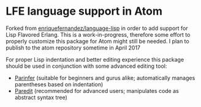 # LFE language support in Atom

Forked from [enriquefernandez/language-lisp](https://github.com/enriquefernandez/language-lisp) in order
to add support for Lisp Flavored Erlang.  This is a work-in-progress, therefore some effort to properly customize 
this package for Atom might still be needed.  I plan to publish to the atom repository sometime in April 2017

For proper Lisp indentation and better editing experience this package should be used in conjunction with some advanced editing tool:
- [Parinfer](https://atom.io/packages/parinfer) (suitable for beginners and gurus alike; automatically manages parentheses based on indentation)
- [Paredit](https://atom.io/packages/lisp-paredit) (recommended for advanced users; manipulates code as abstract syntax tree)
